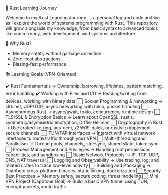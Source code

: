 🦀 Rust Learning Journey

Welcome to my Rust Learning Journey — a personal log and code archive as I explore the world of systems programming with Rust. This repository will grow alongside my knowledge, from basic syntax to advanced topics like concurrency, web development, and systems architecture.

🌟 Why Rust?

 - Memory safety without garbage collection
 - Zero-cost abstractions
 - Blazing-fast performance

📚 Learning Goals (VPN-Oriented)

✔️ Rust Fundamentals
→ Ownership, borrowing, lifetimes, pattern matching, error handling
✔️ Working with Files and I/O
→ Reading/writing from devices, working with binary data
⬜ Socket Programming & Networking
→ std::net, UDP/TCP, async networking with tokio, packet handling
⬜ Asynchronous Rust
→ async/await, tokio, concurrency, runtime design
⬜ TLS/SSL & Encryption Basics
→ Learn about OpenSSL, rustls, symmetric/asymmetric encryption, Diffie-Hellman
⬜ Cryptography in Rust
→ Use crates like ring, aes-gcm, x25519-dalek, or rustls to implement secure channels
⬜ TUN/TAP Interfaces
→ Interact with virtual network interfaces to route traffic through your VPN
⬜ Multi-threading and Parallelism
→ Thread pools, channels, std::sync, shared state, tokio::sync
⬜ Process Management and Privileges
→ Handling root permissions, capabilities, and sandboxing
⬜ Basic Network Protocols
→ IP, TCP, UDP, DNS, NAT traversal
⬜ Logging and Observability
→ Use tracing, log, and related crates to trace low-level activity
⬜ Building and Packaging
→ Distribute cross-platform binaries, static linking, dockerization
⬜ Security Best Practices
→ Memory safety, secure coding, threat modeling
⬜ Mini VPN Project (Capstone Goal)
→ Build a basic VPN tunnel using TUN, encrypt packets, route traffic

